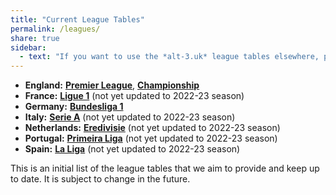 ```yaml
---
title: "Current League Tables"
permalink: /leagues/
share: true
sidebar:
  - text: "If you want to use the *alt-3.uk* league tables elsewhere, please be sure to read the [License and Disclaimer](/about/license) page first."
---
```


- **England:** [**Premier League**](england-premier-league), [**Championship**](england-championship)
- **France:** [**Ligue 1**](france-ligue-1) (not yet updated to 2022-23 season)
- **Germany:** [**Bundesliga 1**](germany-bundesliga-1)
- **Italy:** [**Serie A**](italy-serie-a) (not yet updated to 2022-23 season)
- **Netherlands:** [**Eredivisie**](netherlands-eredivisie) (not yet updated to 2022-23 season)
- **Portugal:** [**Primeira Liga**](portugal-primeira-liga) (not yet updated to 2022-23 season)
- **Spain:** [**La Liga**](spain-la-liga-primera) (not yet updated to 2022-23 season)

This is an initial list of the league tables that we aim to provide and keep up to date. 
It is subject to change in the future. 






